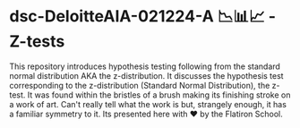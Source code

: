 # dsc-DeloitteAIA-021224-A 📉📊📈 -  Z-tests

This repository introduces hypothesis testing following from the standard normal distribution AKA the z-distribution. It discusses the hypothesis test corresponding to the z-distribution (Standard Normal Distribution), the z-test. It was found within the bristles of a brush making its finishing stroke on a work of art. Can't really tell what the work is but, strangely enough, it has a familiar symmetry to it. Its presented here with ❤️ by the Flatiron School.